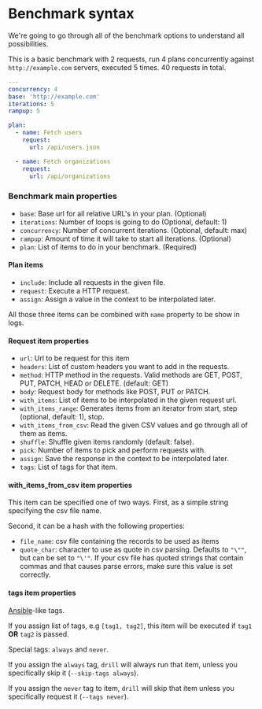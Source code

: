 # Benchmark syntax

We're going to go through all of the benchmark options to understand all
possibilities.

This is a basic benchmark with 2 requests, run 4 plans concurrently against
`http://example.com` servers, executed 5 times. 40 requests in total.

```yaml
---
concurrency: 4
base: 'http://example.com'
iterations: 5
rampup: 5

plan:
  - name: Fetch users
    request:
      url: /api/users.json

  - name: Fetch organizations
    request:
      url: /api/organizations
```

### Benchmark main properties

- `base`: Base url for all relative URL's in your plan. (Optional)
- `iterations`: Number of loops is going to do (Optional, default: 1)
- `concurrency`: Number of concurrent iterations. (Optional, default: max)
- `rampup`: Amount of time it will take to start all iterations. (Optional)
- `plan`: List of items to do in your benchmark. (Required)

#### Plan items

- `include`: Include all requests in the given file.
- `request`: Execute a HTTP request.
- `assign`: Assign a value in the context to be interpolated later.

All those three items can be combined with `name` property to be show in logs.

#### Request item properties

- `url`: Url to be request for this item
- `headers`: List of custom headers you want to add in the requests.
- `method`: HTTP method in the requests. Valid methods are GET, POST, PUT, PATCH, HEAD or DELETE. (default: GET)
- `body`: Request body for methods like POST, PUT or PATCH.
- `with_items`: List of items to be interpolated in the given request url.
- `with_items_range`: Generates items from an iterator from start, step (optional, default: 1), stop.
- `with_items_from_csv`: Read the given CSV values and go through all of them as items.
- `shuffle`: Shuffle given items randomly (default: false).
- `pick`: Number of items to pick and perform requests with.
- `assign`: Save the response in the context to be interpolated later.
- `tags`: List of tags for that item.

#### with_items_from_csv item properties

This item can be specified one of two ways.  First, as a simple string specifying the csv file name.

Second, it can be a hash with the following properties:

 - `file_name`: csv file containing the records to be used as items
 - `quote_char`: character to use as quote in csv parsing.  Defaults to `"\""`, but can be set to `"\'"`.  If your csv file has quoted strings that contain commas and that causes parse errors, make sure this value is set correctly.

#### tags item properties

[Ansible](https://docs.ansible.com/ansible/latest/user_guide/playbooks_tags.html#special-tags-always-and-never)-like tags.

If you assign list of tags, e.g `[tag1, tag2]`, this item will be executed if `tag1` **OR** `tag2` is passed.

Special tags: `always` and `never`.

If you assign the `always` tag, `drill` will always run that item, unless you specifically skip it (`--skip-tags always`).

If you assign the `never` tag to item, `drill` will skip that item unless you specifically request it (`--tags never`).
